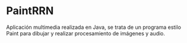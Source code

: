 # PaintRRN
Aplicación multimedia realizada en Java, se trata de un programa estilo Paint para dibujar y realizar procesamiento de imágenes y audio.
